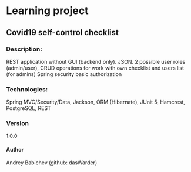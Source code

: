 # Learning project
## Covid19 self-control checklist
### Description: 
REST application without GUI (backend only). JSON. 
2 possible user roles (admin/user), 
CRUD operations for work with own checklist and users list (for admins)
Spring security basic authorization
### Technologies: 
Spring MVC/Security/Data, 
Jackson, ORM (Hibernate), JUnit 5, Hamcrest, 
PostgreSQL, REST

### Version
1.0.0

#### Author
Andrey Babichev (github: dasWarder)

